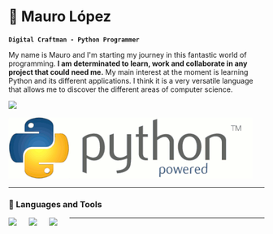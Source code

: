 # :snake: Mauro López

**`Digital Craftman - Python Programmer`**

My name is Mauro and I'm starting my journey in this fantastic world of programming.
**I am determinated to learn, work and collaborate in any project that could need me.**
My main interest at the moment is learning Python and its different applications. I think it is a very versatile language that allows me to discover the different areas of computer science.

<p align='left'>
  <a href='https://www.codewars.com/users/mauro-lopez-altez'>
    <img src='https://www.codewars.com/users/mauro-lopez-altez/badges/large'>
  </a>
</p>

![](https://github.com/mauro-lopez-altez/mauro-lopez-altez/blob/main/7LIp.gif)

---

### 🧰  Languages and Tools

<img align='left' width='30px' style='padding-right:10px;' src='https://cdn.jsdelivr.net/gh/devicons/devicon/icons/python/python-original.svg'/>
<img align='left' width='30px' style='padding-right:10px;' src='https://cdn.jsdelivr.net/gh/devicons/devicon/icons/git/git-original.svg'/>
<img align='left' width='30px' style='padding-right:10px;' src='https://cdn.jsdelivr.net/gh/devicons/devicon/icons/html5/html5-original.svg'/>

---
